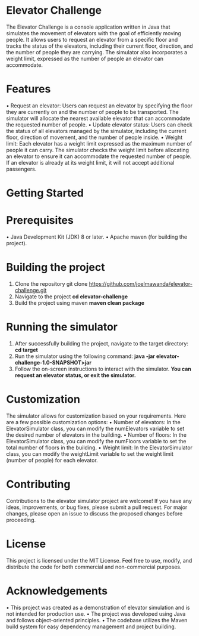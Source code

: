 # Elevator Challenge
The Elevator Challenge is a console application written in Java that simulates the movement of elevators with the goal of efficiently moving people. It allows users to request an elevator from a specific floor and tracks the status of the elevators, including their current floor, direction, and the number of people they are carrying. The simulator also incorporates a weight limit, expressed as the number of people an elevator can accommodate.
# Features
•	Request an elevator: Users can request an elevator by specifying the floor they are currently on and the number of people to be transported. The simulator will allocate   the nearest available elevator that can accommodate the requested number of people.
•	Update elevator status: Users can check the status of all elevators managed by the simulator, including the current floor, direction of movement, and the number of people   inside.
•	Weight limit: Each elevator has a weight limit expressed as the maximum number of people it can carry. The simulator checks the weight limit before allocating an elevator   to ensure it can accommodate the requested number of people. If an elevator is already at its weight limit, it will not accept additional passengers.
# Getting Started
# Prerequisites
•	Java Development Kit (JDK) 8 or later.
•	Apache maven (for building the project).
# Building the project
  1. Clone the repository git clone https://github.com/joelmawanda/elevator-challenge.git
  2. Navigate to the project **cd elevator-challenge**
  3. Build the project using maven **maven clean package**

# Running the simulator
  1. After successfully building the project, navigate to the target directory: **cd target**
  2. Run the simulator using the following command: **java -jar elevator-challenge-1.0-SNAPSHOT>jar**
  3. Follow the on-screen instructions to interact with the simulator. **You can request an elevator status, or exit the simulator.**

# Customization
The simulator allows for customization based on your requirements. Here are a few possible customization options:
•	Number of elevators: In the ElevatorSimulator class, you can modify the numElevators variable to set the desired number of elevators in the building.
•	Number of floors: In the ElevatorSimulator class, you can modify the numFloors variable to set the total number of floors in the building.
•	Weight limit: In the ElevatorSimulator class, you can modify the weightLimit variable to set the weight limit (number of people) for each elevator.

# Contributing
Contributions to the elevator simulator project are welcome! If you have any ideas, improvements, or bug fixes, please submit a pull request. For major changes, please open an issue to discuss the proposed changes before proceeding.

# License
This project is licensed under the MIT License. Feel free to use, modify, and distribute the code for both commercial and non-commercial purposes.

# Acknowledgements
•	This project was created as a demonstration of elevator simulation and is not intended for production use.
•	The project was developed using Java and follows object-oriented principles.
•	The codebase utilizes the Maven build system for easy dependency management and project building.



  
